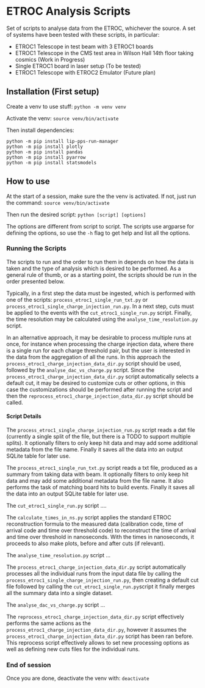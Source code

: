 # ETROC Analysis Scripts

Set of scripts to analyse data from the ETROC, whichever the source.
A set of systems have been tested with these scripts, in particular:
* ETROC1 Telescope in test beam with 3 ETROC1 boards
* ETROC1 Telescope in the CMS test area in Wilson Hall 14th floor taking cosmics (Work in Progress)
* Single ETROC1 board in laser setup (To be tested)
* ETROC1 Telescope with ETROC2 Emulator (Future plan)

## Installation (First setup)

Create a venv to use stuff:
`python -m venv venv`

Activate the venv:
`source venv/bin/activate`

Then install dependencies:
```
python -m pip install lip-pps-run-manager
python -m pip install plotly
python -m pip install pandas
python -m pip install pyarrow
python -m pip install statsmodels
```

## How to use

At the start of a session, make sure the the venv is activated.
If not, just run the command:
`source venv/bin/activate`

Then run the desired script:
`python [script] [options]`

The options are different from script to script.
The scripts use argparse for defining the options, so use the `-h` flag to get help and list all the options.

### Running the Scripts

The scripts to run and the order to run them in depends on how the data is taken and the type of analysis which is desired to be performed. As a general rule of thumb, or as a starting point, the scripts should be run in the order presented below.

Typically, in a first step the data must be ingested, which is performed with one of the scripts: `process_etroc1_single_run_txt.py` or `process_etroc1_single_charge_injection_run.py`.
In a next step, cuts must be applied to the events with the `cut_etroc1_single_run.py` script.
Finally, the time resolution may be calculated using the `analyse_time_resolution.py` script.

In an alternative approach, it may be desirable to process multiple runs at once, for instance when processing the charge injection data, where there is a single run for each charge threshold pair, but the user is interested in the data from the aggregation of all the runs. In this approach the `process_etroc1_charge_injection_data_dir.py` script should be used, followed by the `analyse_dac_vs_charge.py` script. Since the `process_etroc1_charge_injection_data_dir.py` script automatically selects a default cut, it may be desired to customize cuts or other options, in this case the customizations should be performed after running the script and then the `reprocess_etroc1_charge_injection_data_dir.py` script should be called.

#### Script Details

The `process_etroc1_single_charge_injection_run.py` script reads a dat file (currently a single split of the file, but there is a TODO to support multiple splits). It optionally filters to only keep hit data and may add some additional metadata from the file name. Finally it saves all the data into an output SQLite table for later use.

The `process_etroc1_single_run_txt.py` script reads a txt file, produced as a summary from taking data with beam. It optionally filters to only keep hit data and may add some additional metadata from the file name. It also performs the task of matching board hits to build events. Finally it saves all the data into an output SQLite table for later use.

The `cut_etroc1_single_run.py` script ....

The `calculate_times_in_ns.py` script applies the standard ETROC reconstruction formula to the measured data (calibration code, time of arrival code and time over threshold code) to reconstruct the time of arrival and time over threshold in nanoseconds. With the times in nanoseconds, it proceeds to also make plots, before and after cuts (if relevant).

The `analyse_time_resolution.py` script ...

The `process_etroc1_charge_injection_data_dir.py` script automatically processes all the individual runs from the input data file by calling the `process_etroc1_single_charge_injection_run.py`, then creating a default cut file followed by calling the `cut_etroc1_single_run.py`script it finally merges all the summary data into a single dataset.

The `analyse_dac_vs_charge.py` script ...

The `reprocess_etroc1_charge_injection_data_dir.py` script effectively performs the same actions as the `process_etroc1_charge_injection_data_dir.py`, however it assumes the `process_etroc1_charge_injection_data_dir.py` script has been ran before. This reprocess script effectively allows to set new processing options as well as defining new cuts files for the individual runs.

### End of session

Once you are done, deactivate the venv with:
`deactivate`
